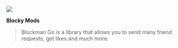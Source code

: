 ![](http://staticgs.sandboxol.com/sandbox/avatar/1715616787306190.jpg)

**Blocky Mods**
> Blockman Go is a library that allows you to send many friend requests, get likes and much more.
